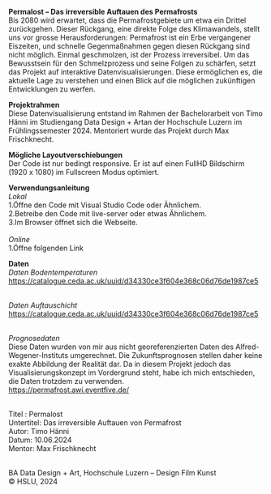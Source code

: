 **Permalost – Das irreversible Auftauen des Permafrosts** <br>
Bis 2080 wird erwartet, dass die Permafrostgebiete um etwa ein Drittel zurückgehen. Dieser Rückgang, eine direkte Folge des Klimawandels, stellt uns vor grosse Herausforderungen: Permafrost ist ein Erbe vergangener Eiszeiten, und schnelle Gegenmaßnahmen gegen diesen Rückgang sind nicht möglich. Einmal geschmolzen, ist der Prozess irreversibel. Um das Bewusstsein für den Schmelzprozess und seine Folgen zu schärfen, setzt das Projekt auf interaktive Datenvisualisierungen. Diese ermöglichen es, die aktuelle Lage zu verstehen und einen Blick auf die möglichen zukünftigen Entwicklungen zu werfen.

**Projektrahmen**<br>
Diese Datenvisualisierung entstand im Rahmen der Bachelorarbeit von Timo Hänni im Studiengang Data Design + Artan der Hochschule Luzern im Frühlingssemester 2024. Mentoriert wurde das Projekt durch Max Frischknecht.

**Mögliche Layoutverschiebungen**<br>
Der Code ist nur bedingt responsive. Er ist auf einen FullHD Bildschirm (1920 x 1080) im Fullscreen Modus optimiert.

**Verwendungsanleitung**<br>
*Lokal*<br>
1.Öffne den Code mit Visual Studio Code oder Ähnlichem.<br>
2.Betreibe den Code mit live-server oder etwas Ähnlichem.<br>
3.Im Browser öffnet sich die Webseite.<br><br>
*Online*<br>
1.Öffne folgenden Link<br>

**Daten**<br>
*Daten Bodentemperaturen*<br>
https://catalogue.ceda.ac.uk/uuid/d34330ce3f604e368c06d76de1987ce5<br><br>

*Daten Auftauschicht*<br>
https://catalogue.ceda.ac.uk/uuid/d34330ce3f604e368c06d76de1987ce5<br><br>

*Prognosedaten*<br>
Diese Daten wurden von mir aus nicht georeferenzierten Daten des
Alfred-Wegener-Instituts umgerechnet. Die Zukunftsprognosen stellen
daher keine exakte Abbildung der Realität dar. Da in diesem Projekt
jedoch das Visualisierungskonzept im Vordergrund steht, habe ich mich
entschieden, die Daten trotzdem zu verwenden.<br>
https://permafrost.awi.eventfive.de/<br><br>

Titel : Permalost<br>
Untertitel: Das irreversible Auftauen von Permafrost<br>
Autor: Timo Hänni<br>
Datum: 10.06.2024<br>
Mentor: Max Frischknecht<br><br>

BA Data Design + Art, Hochschule Luzern – Design Film Kunst<br>
© HSLU, 2024
